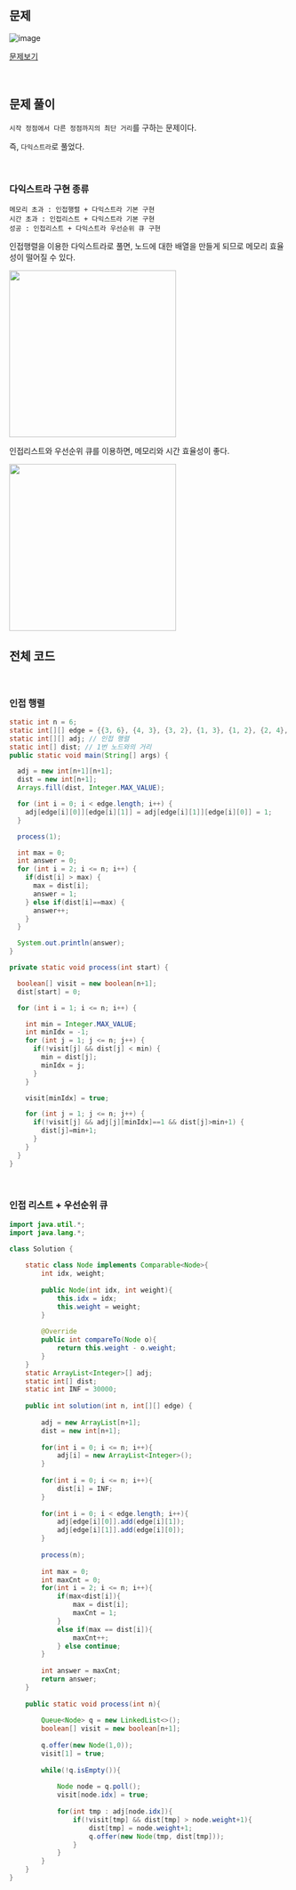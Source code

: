 ## 문제

![image](https://user-images.githubusercontent.com/62600984/130250496-58d9d236-902e-45ea-91b3-ae3382d2d141.png)

[문제보기](https://programmers.co.kr/learn/courses/30/lessons/49189?language=java)

<br>

## 문제 풀이

`시작 정점에서 다른 정점까지의 최단 거리`를 구하는 문제이다.

즉, `다익스트라`로 풀었다.


<br>

### 다익스트라 구현 종류

```
메모리 초과 : 인접행렬 + 다익스트라 기본 구현
시간 초과 : 인접리스트 + 다익스트라 기본 구현
성공 : 인접리스트 + 다익스트라 우선순위 큐 구현
```


인접행렬을 이용한 다익스트라로 풀면, 노드에 대한 배열을 만들게 되므로 메모리 효율성이 떨어질 수 있다.

<img src="https://user-images.githubusercontent.com/62600984/130250426-55f39474-0494-4175-ba97-05d3ed5bee9a.png" width=300>

<br>

인접리스트와 우선순위 큐를 이용하면, 메모리와 시간 효율성이 좋다.

<img src="https://user-images.githubusercontent.com/62600984/133259478-60dd4e74-94ae-40b8-91c8-b481a3bfb7b9.png" width=300>

<br>

## 전체 코드

<br>

### 인접 행렬

```java
static int n = 6;
static int[][] edge = {{3, 6}, {4, 3}, {3, 2}, {1, 3}, {1, 2}, {2, 4}, {5, 2}};
static int[][] adj; // 인접 행렬
static int[] dist; // 1번 노드와의 거리
public static void main(String[] args) {

  adj = new int[n+1][n+1];
  dist = new int[n+1];
  Arrays.fill(dist, Integer.MAX_VALUE);

  for (int i = 0; i < edge.length; i++) {
    adj[edge[i][0]][edge[i][1]] = adj[edge[i][1]][edge[i][0]] = 1;
  }

  process(1);

  int max = 0;
  int answer = 0;
  for (int i = 2; i <= n; i++) {
    if(dist[i] > max) {
      max = dist[i];
      answer = 1;
    } else if(dist[i]==max) {
      answer++;
    }
  }

  System.out.println(answer);
}

private static void process(int start) {

  boolean[] visit = new boolean[n+1];
  dist[start] = 0;

  for (int i = 1; i <= n; i++) {

    int min = Integer.MAX_VALUE;
    int minIdx = -1;
    for (int j = 1; j <= n; j++) {
      if(!visit[j] && dist[j] < min) {
        min = dist[j];
        minIdx = j;
      }
    }

    visit[minIdx] = true;

    for (int j = 1; j <= n; j++) {
      if(!visit[j] && adj[j][minIdx]==1 && dist[j]>min+1) {
        dist[j]=min+1;
      }
    }
  }
}
```

<br>

### 인접 리스트 + 우선순위 큐

```java
import java.util.*;
import java.lang.*;

class Solution {
    
    static class Node implements Comparable<Node>{
        int idx, weight;
        
        public Node(int idx, int weight){
            this.idx = idx;
            this.weight = weight;
        }
        
        @Override
        public int compareTo(Node o){
            return this.weight - o.weight;
        }
    }
    static ArrayList<Integer>[] adj;
    static int[] dist;
    static int INF = 30000;
    
    public int solution(int n, int[][] edge) {
        
        adj = new ArrayList[n+1];
        dist = new int[n+1];
        
        for(int i = 0; i <= n; i++){
            adj[i] = new ArrayList<Integer>();
        }
        
        for(int i = 0; i <= n; i++){
            dist[i] = INF;
        }
        
        for(int i = 0; i < edge.length; i++){
            adj[edge[i][0]].add(edge[i][1]);
            adj[edge[i][1]].add(edge[i][0]);
        }
        
        process(n);
        
        int max = 0;
        int maxCnt = 0;
        for(int i = 2; i <= n; i++){
            if(max<dist[i]){
                max = dist[i];
                maxCnt = 1;
            }
            else if(max == dist[i]){
                maxCnt++;
            } else continue;
        }
        
        int answer = maxCnt;
        return answer;
    }
    
    public static void process(int n){
        
        Queue<Node> q = new LinkedList<>();
        boolean[] visit = new boolean[n+1]; 
            
        q.offer(new Node(1,0));
        visit[1] = true;
        
        while(!q.isEmpty()){
            
            Node node = q.poll();
            visit[node.idx] = true;
            
            for(int tmp : adj[node.idx]){
                if(!visit[tmp] && dist[tmp] > node.weight+1){
                    dist[tmp] = node.weight+1;
                    q.offer(new Node(tmp, dist[tmp]));
                }
            }
        }
    }
}
```
